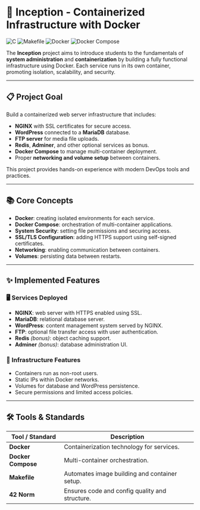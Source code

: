 # 🧱 Inception - Containerized Infrastructure with Docker

![C](https://img.shields.io/badge/Language-C-blue) ![Makefile](https://img.shields.io/badge/Build-Makefile-yellow) ![Docker](https://img.shields.io/badge/Tool-Docker-informational) ![Docker Compose](https://img.shields.io/badge/Orchestration-Docker--Compose-lightblue)

The **Inception** project aims to introduce students to the fundamentals of **system administration** and **containerization** by building a fully functional infrastructure using Docker. Each service runs in its own container, promoting isolation, scalability, and security.

---

## 📋 Project Goal

Build a containerized web server infrastructure that includes:
- **NGINX** with SSL certificates for secure access.  
- **WordPress** connected to a **MariaDB** database.  
- **FTP server** for media file uploads.  
- **Redis**, **Adminer**, and other optional services as bonus.  
- **Docker Compose** to manage multi-container deployment.  
- Proper **networking and volume setup** between containers.  

This project provides hands-on experience with modern DevOps tools and practices.

---

## 📚 Core Concepts

- **Docker**: creating isolated environments for each service.  
- **Docker Compose**: orchestration of multi-container applications.  
- **System Security**: setting file permissions and securing access.  
- **SSL/TLS Configuration**: adding HTTPS support using self-signed certificates.  
- **Networking**: enabling communication between containers.  
- **Volumes**: persisting data between restarts.  

---

## ✨ Implemented Features

### 🖥️ Services Deployed
- **NGINX**: web server with HTTPS enabled using SSL.
- **MariaDB**: relational database server.
- **WordPress**: content management system served by NGINX.
- **FTP**: optional file transfer access with user authentication.
- **Redis** *(bonus)*: object caching support.
- **Adminer** *(bonus)*: database administration UI.

### 🧩 Infrastructure Features
- Containers run as non-root users.  
- Static IPs within Docker networks.  
- Volumes for database and WordPress persistence.  
- Secure permissions and limited access policies.  

---

## 🛠️ Tools & Standards

| Tool / Standard          | Description                                                  |
|--------------------------|--------------------------------------------------------------|
| **Docker**               | Containerization technology for services.                    |
| **Docker Compose**       | Multi-container orchestration.                               |
| **Makefile**             | Automates image building and container setup.                |
| **42 Norm**              | Ensures code and config quality and structure.               |

